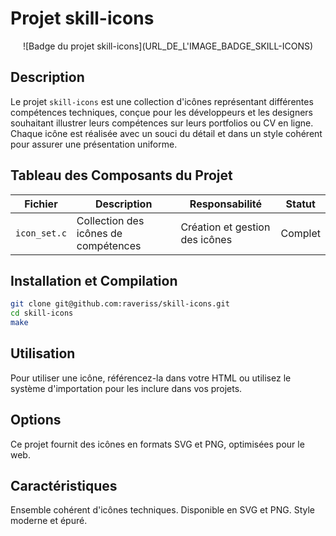 # Projet skill-icons

<div align="center">
  ![Badge du projet skill-icons](URL_DE_L'IMAGE_BADGE_SKILL-ICONS)
</div>

## Description

Le projet `skill-icons` est une collection d'icônes représentant différentes compétences techniques, conçue pour les développeurs et les designers souhaitant illustrer leurs compétences sur leurs portfolios ou CV en ligne. Chaque icône est réalisée avec un souci du détail et dans un style cohérent pour assurer une présentation uniforme.

## Tableau des Composants du Projet

| Fichier              | Description                                                              | Responsabilité                                | Statut    |
|----------------------|--------------------------------------------------------------------------|-----------------------------------------------|-----------|
| `icon_set.c`         | Collection des icônes de compétences                                     | Création et gestion des icônes                | Complet   |


## Installation et Compilation

```bash
git clone git@github.com:raveriss/skill-icons.git
cd skill-icons
make
```

## Utilisation
Pour utiliser une icône, référencez-la dans votre HTML ou utilisez le système d'importation pour les inclure dans vos projets.

## Options
Ce projet fournit des icônes en formats SVG et PNG, optimisées pour le web.

## Caractéristiques
Ensemble cohérent d'icônes techniques.
Disponible en SVG et PNG.
Style moderne et épuré.
